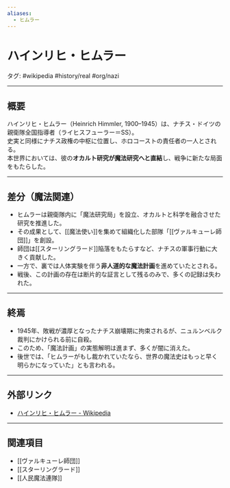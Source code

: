 ```yaml
---
aliases:
  - ヒムラー
---
```

# ハインリヒ・ヒムラー
タグ: #wikipedia #history/real #org/nazi

---

## 概要
ハインリヒ・ヒムラー（Heinrich Himmler, 1900–1945）は、ナチス・ドイツの親衛隊全国指導者（ライヒスフューラー＝SS）。  
史実と同様にナチス政権の中枢に位置し、ホロコーストの責任者の一人とされる。  
本世界においては、彼の**オカルト研究が魔法研究へと直結**し、戦争に新たな局面をもたらした。

---

## 差分（魔法関連）
- ヒムラーは親衛隊内に「魔法研究局」を設立、オカルトと科学を融合させた研究を推進した。  
- その成果として、[[魔法使い]]を集めて組織化した部隊「[[ヴァルキューレ師団]]」を創設。  
- 師団は[[スターリングラード]]陥落をもたらすなど、ナチスの軍事行動に大きく貢献した。  
- 一方で、裏では人体実験を伴う**非人道的な魔法計画**を進めていたとされる。  
- 戦後、この計画の存在は断片的な証言として残るのみで、多くの記録は失われた。

---

## 終焉
- 1945年、敗戦が濃厚となったナチス崩壊期に拘束されるが、ニュルンベルク裁判にかけられる前に自殺。  
- このため、「魔法計画」の実態解明は進まず、多くが闇に消えた。  
- 後世では、「ヒムラーがもし裁かれていたなら、世界の魔法史はもっと早く明らかになっていた」とも言われる。

---

## 外部リンク
- [ハインリヒ・ヒムラー - Wikipedia](https://ja.wikipedia.org/wiki/%E3%83%8F%E3%82%A4%E3%83%B3%E3%83%AA%E3%83%92%E3%83%BB%E3%83%92%E3%83%A0%E3%83%A9%E3%83%BC)

---

## 関連項目
- [[ヴァルキューレ師団]]
- [[スターリングラード]]
- [[人民魔法連隊]]
